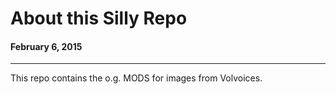 # About this Silly Repo
#### February 6, 2015

---

This repo contains the o.g. MODS for images from Volvoices. 